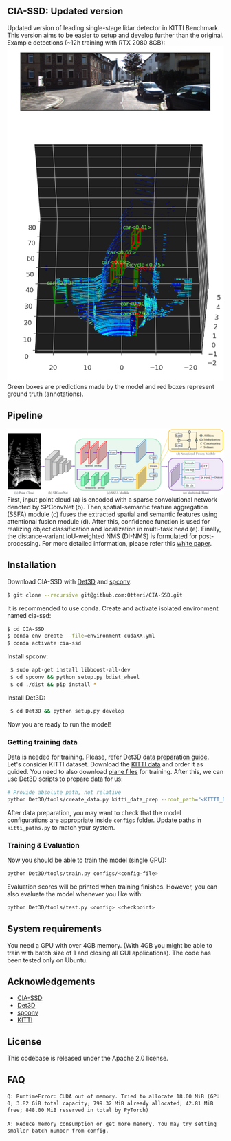 ## CIA-SSD: Updated version

Updated version of leading single-stage lidar detector in KITTI Benchmark. This version aims to be easier to setup and develop further than the original. Example detections (~12h training with RTX 2080 8GB):
![example image](./images/detections.png)  
Green boxes are predictions made by the model and red boxes represent ground truth (annotations).

## Pipeline
![pipeline](images/pipeline.png)
First, input point cloud (a) is encoded with a sparse convolutional network denoted by SPConvNet (b). Then,spatial-semantic feature aggregation (SSFA) module (c) fuses the extracted spatial and semantic features using attentional fusion module (d). After this, confidence function is used for realizing object classification and localization in multi-task head (e). Finally, the distance-variant IoU-weighted NMS (DI-NMS) is formulated for post-processing.
For more detailed information, please refer this [white paper](https://arxiv.org/abs/2012.03015).

## Installation

Download CIA-SSD with [Det3D](https://github.com/poodarchu/Det3D) and [spconv](https://github.com/traveller59/spconv).
```bash
$ git clone --recursive git@github.com:Otteri/CIA-SSD.git
```

It is recommended to use conda. Create and activate isolated environment named cia-ssd:
```bash
$ cd CIA-SSD
$ conda env create --file=environment-cudaXX.yml
$ conda activate cia-ssd
```

Install spconv:
```bash
 $ sudo apt-get install libboost-all-dev
 $ cd spconv && python setup.py bdist_wheel
 $ cd ./dist && pip install *
```

Install Det3D:
```bash
 $ cd Det3D && python setup.py develop
```
Now you are ready to run the model!

### Getting training data

Data is needed for training. Please, refer Det3D [data preparation guide](https://github.com/Otteri/Det3D/blob/master/GETTING_STARTED.md). Let's consider KITTI dataset. Download the [KITTI data](http://www.cvlibs.net/datasets/kitti/eval_object.php?obj_benchmark=3d) and order it as guided. You need to also download [plane files](https://github.com/sshaoshuai/PointRCNN/issues/12) for training. After this, we can use Det3D scripts to prepare data for us:

```bash
# Provide absolute path, not relative
python Det3D/tools/create_data.py kitti_data_prep --root_path="<KITTI_DATASET_ROOT>"
```
After data preparation, you may want to check that the model configurations are appropriate inside `configs` folder. Update paths in `kitti_paths.py` to match your system.

### Training & Evaluation
Now you should be able to train the model (single GPU):
```bash
python Det3D/tools/train.py configs/<config-file>
```
Evaluation scores will be printed when training finishes. However, you can also evaluate the model whenever you like with:
```bash
python Det3D/tools/test.py <config> <checkpoint>
```

## System requirements
You need a GPU with over 4GB memory. (With 4GB you might be able to train with batch size of 1 and closing all GUI applications). The code has been tested only on Ubuntu.

## Acknowledgements
- [CIA-SSD](https://github.com/Vegeta2020/CIA-SSD)
- [Det3D](https://github.com/poodarchu/Det3D)
- [spconv](https://github.com/traveller59/spconv)
- [KITTI](http://www.cvlibs.net/datasets/kitti/)

## License
This codebase is released under the Apache 2.0 license.

## FAQ
```
Q: RuntimeError: CUDA out of memory. Tried to allocate 18.00 MiB (GPU 0; 3.82 GiB total capacity; 799.32 MiB already allocated; 42.81 MiB free; 848.00 MiB reserved in total by PyTorch)

A: Reduce memory consumption or get more memory. You may try setting smaller batch number from config.
```